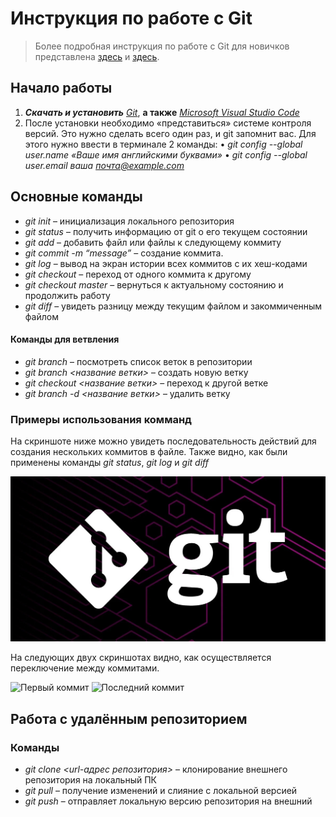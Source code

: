 # Инструкция по работе с Git

>Более подробная инструкция по работе с Git для новичков представлена [здесь](https://habr.com/ru/post/541258/ "часть 1") и [здесь](https://habr.com/ru/post/542616/ "часть 2").

## Начало работы

1. ***Скачать и установить*** [*Git*](https://git-scm.com/downloads), **а также** [*Microsoft Visual Studio Code*](https://code.visualstudio.com/Download)
2. После установки необходимо «представиться» системе контроля версий. Это нужно сделать всего один раз, и git запомнит вас. Для этого нужно ввести в терминале 2 команды:
• *git config --global user.name «Ваше имя английскими буквами»*
• *git config --global user.email ваша почта@example.com*

## Основные команды

* *git init* – инициализация локального репозитория
* *git status* – получить информацию от git о его текущем состоянии
* *git add* – добавить файл или файлы к следующему коммиту
* *git commit -m “message”* – создание коммита.
* *git log* – вывод на экран истории всех коммитов с их хеш-кодами
* *git checkout* – переход от одного коммита к другому
* *git checkout master* – вернуться к актуальному состоянию и продолжить работу
* *git diff* – увидеть разницу между текущим файлом и закоммиченным файлом

#### Команды для ветвления

* *git branch* – посмотреть список веток в репозитории
* *git branch <название ветки>* – создать новую ветку
* *git checkout <название ветки>* – переход к другой ветке
* *git branch -d <название ветки>* – удалить ветку

### Примеры использования комманд

На скриншоте ниже можно увидеть последовательность действий для создания нескольких коммитов в файле. Также видно, как были применены команды *git status*, *git log* и *git diff*

![Основные команды](1.jpg)

На следующих двух скриншотах видно, как осуществляется переключение между коммитами.

![Первый коммит](2.jpg)
![Последний коммит](3.jpg)

## Работа с удалённым репозиторием

### Команды

* *git clone <url-адрес репозитория>* – клонирование внешнего репозитория на локальный ПК
* *git pull* – получение изменений и слияние с локальной версией
* *git push* – отправляет локальную версию репозитория на внешний

